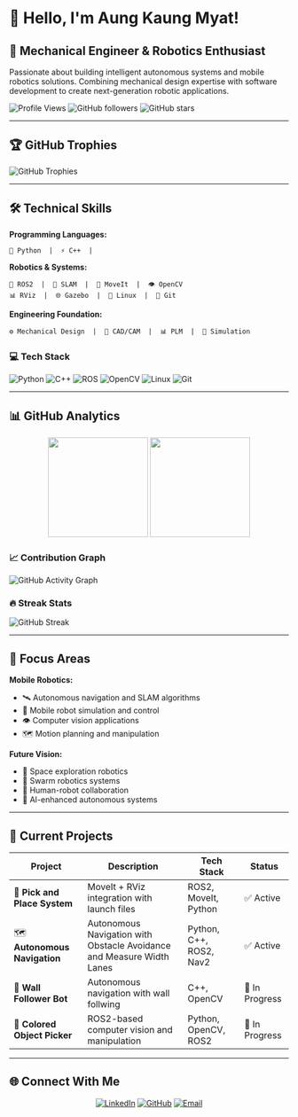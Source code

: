 # 👋 Hello, I'm Aung Kaung Myat!
## 🤖 Mechanical Engineer & Robotics Enthusiast
Passionate about building intelligent autonomous systems and mobile robotics solutions. Combining mechanical design expertise with software development to create next-generation robotic applications.

![Profile Views](https://komarev.com/ghpvc/?username=AungKaung1928&color=blue&style=flat-square)
![GitHub followers](https://img.shields.io/github/followers/AungKaung1928?label=Followers&style=social)
![GitHub stars](https://img.shields.io/github/stars/AungKaung1928?label=Stars&style=social)

---

## 🏆 GitHub Trophies
![GitHub Trophies](https://github-profile-trophy.vercel.app/?username=AungKaung1928&theme=matrix&no-frame=true&row=1&column=6)

---

## 🛠️ Technical Skills

**Programming Languages:**
```
🐍 Python  |  ⚡ C++  | 
```

**Robotics & Systems:**
```
🤖 ROS2  |  📍 SLAM  |  🎯 MoveIt  |  👁️ OpenCV
📊 RViz  |  🌐 Gazebo  |  🐧 Linux  |  🔧 Git
```

**Engineering Foundation:**
```
⚙️ Mechanical Design  |  📐 CAD/CAM  |  📊 PLM  |  🔬 Simulation
```

### 💻 Tech Stack
![Python](https://img.shields.io/badge/Python-FFD43B?style=for-the-badge&logo=python&logoColor=blue)
![C++](https://img.shields.io/badge/C%2B%2B-00599C?style=for-the-badge&logo=c%2B%2B&logoColor=white)
![ROS](https://img.shields.io/badge/ROS-22314E?style=for-the-badge&logo=ROS&logoColor=white)
![OpenCV](https://img.shields.io/badge/OpenCV-27338e?style=for-the-badge&logo=OpenCV&logoColor=white)
![Linux](https://img.shields.io/badge/Linux-FCC624?style=for-the-badge&logo=linux&logoColor=black)
![Git](https://img.shields.io/badge/GIT-E44C30?style=for-the-badge&logo=git&logoColor=white)

---

## 📊 GitHub Analytics

<div align="center">
  <img height="180em" src="https://github-readme-stats.vercel.app/api?username=AungKaung1928&show_icons=true&theme=dark&count_private=true&include_all_commits=true"/>
  <img height="180em" src="https://github-readme-stats.vercel.app/api/top-langs/?username=AungKaung1928&layout=compact&theme=dark&langs_count=8"/>
</div>

### 📈 Contribution Graph
![GitHub Activity Graph](https://github-readme-activity-graph.vercel.app/graph?username=AungKaung1928&theme=nord&area=true&hide_border=true)

### 🔥 Streak Stats
![GitHub Streak](https://github-readme-streak-stats.herokuapp.com/?user=AungKaung1928&theme=dark&hide_border=true)

---

## 🚀 Focus Areas

**Mobile Robotics:**
- 🛰️ Autonomous navigation and SLAM algorithms
- 🤖 Mobile robot simulation and control
- 👁️ Computer vision applications
- 🗺️ Motion planning and manipulation

**Future Vision:**
- 🚀 Space exploration robotics
- 🐝 Swarm robotics systems
- 🤝 Human-robot collaboration
- 🧠 AI-enhanced autonomous systems

---

## 🎯 Current Projects

| Project | Description | Tech Stack | Status |
|---------|-------------|------------|--------|
| 🤖 **Pick and Place System** | MoveIt + RViz integration with launch files | ROS2, MoveIt, Python | ✅ Active |
| 🗺️ **Autonomous Navigation** | Autonomous Navigation with Obstacle Avoidance and Measure Width Lanes | Python, C++, ROS2, Nav2 | ✅ Active |
| 🧱 **Wall Follower Bot** | Autonomous navigation with wall follwing | C++, OpenCV | 🚧 In Progress |
| 🎨 **Colored Object Picker** | ROS2-based computer vision and manipulation | Python, OpenCV, ROS2 | 🚧 In Progress |



---

## 🌐 Connect With Me

<div align="center">

[![LinkedIn](https://img.shields.io/badge/LinkedIn-0077B5?style=for-the-badge&logo=linkedin&logoColor=white)](https://www.linkedin.com/in/aung-kaung-myat-30943a215/)
[![GitHub](https://img.shields.io/badge/GitHub-100000?style=for-the-badge&logo=github&logoColor=white)](https://github.com/AungKaung1928)
[![Email](https://img.shields.io/badge/Email-D14836?style=for-the-badge&logo=gmail&logoColor=white)](mailto:aungkaungmyattt1928@gmail.com)

</div>

